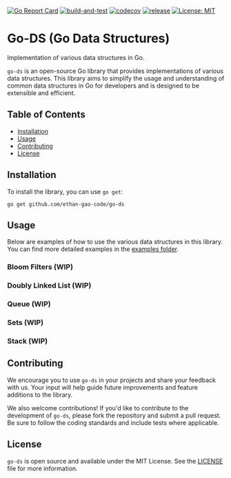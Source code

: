 [![Go Report Card](https://goreportcard.com/badge/github.com/ethan-gao-code/go-ds)](https://goreportcard.com/report/github.com/ethan-gao-code/go-ds)
[![build-and-test](https://github.com/ethan-gao-code/go-ds/actions/workflows/build-and-test.yml/badge.svg)](https://github.com/ethan-gao-code/go-ds/actions/workflows/build-and-test.yml)
[![codecov](https://codecov.io/gh/ethan-gao-code/go-ds/graph/badge.svg?token=RR7ZSMPTR1)](https://codecov.io/gh/ethan-gao-code/go-ds)
[![release](https://img.shields.io/github/v/release/ethan-gao-code/go-ds)](https://github.com/ethan-gao-code/go-ds/releases)
[![License: MIT](https://img.shields.io/badge/License-MIT-blue.svg)](https://opensource.org/licenses/MIT)

# Go-DS (Go Data Structures)

Implementation of various data structures in Go.

`go-ds` is an open-source Go library that provides implementations of various data structures. This library aims to simplify the usage and understanding of common data structures in Go for developers and is designed to be extensible and efficient.

## Table of Contents
- [Installation](#installation)
- [Usage](#usage)
- [Contributing](#contributing)
- [License](#license)

## Installation
To install the library, you can use `go get`:
```shell
go get github.com/ethan-gao-code/go-ds
```

## Usage
Below are examples of how to use the various data structures in this library. You can find more detailed examples in the [examples folder](https://github.com/ethan-gao-code/go-ds/tree/main/examples).

### Bloom Filters (WIP)

### Doubly Linked List (WIP)

### Queue (WIP)

### Sets (WIP)

### Stack (WIP)

## Contributing
We encourage you to use `go-ds` in your projects and share your feedback with us. Your input will help guide future improvements and feature additions to the library.

We also welcome contributions! If you'd like to contribute to the development of `go-ds`, please fork the repository and submit a pull request. Be sure to follow the coding standards and include tests where applicable.

## License
`go-ds` is open source and available under the MIT License. See the [LICENSE](https://github.com/ethan-gao-code/go-ds/blob/main/LICENSE) file for more information.
